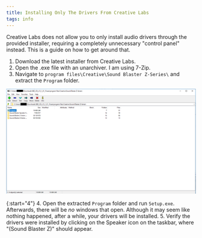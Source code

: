 ```yaml
---
title: Installing Only The Drivers From Creative Labs
tags: info
---
```


Creative Labs does not allow you to only install audio drivers through the provided installer, requiring a completely unnecessary "control panel" instead. This is a guide on how to get around that.

1. Download the latest installer from Creative Labs.
2. Open the .exe file with an unarchiver. I am using 7-Zip.
3. Navigate to `program files\Creative\Sound Blaster Z-Series\` and extract the `Program` folder.

<p style="text-align:center">
    <img src="/assets/img/2018-07-20/image1.png" alt="Image of 7-Zip GUI">
</p>

{:start="4"}
4. Open the extracted `Program` folder and run `Setup.exe`. Afterwards, there will be *no* windows that open. Although it may seem like nothing happened, after a while, your drivers will be installed.
5. Verify the drivers were installed by clicking on the Speaker icon on the taskbar, where "(Sound Blaster Z)" should appear.
